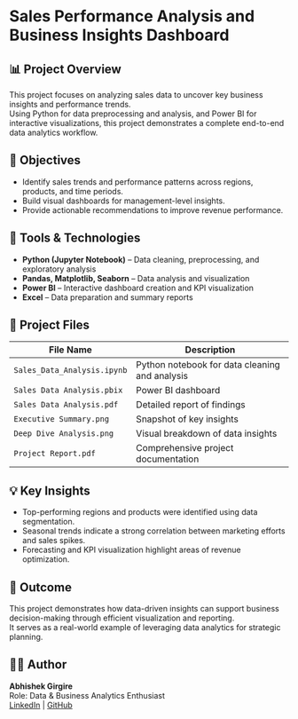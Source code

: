 # Sales Performance Analysis and Business Insights Dashboard

## 📊 Project Overview
This project focuses on analyzing sales data to uncover key business insights and performance trends.  
Using Python for data preprocessing and analysis, and Power BI for interactive visualizations, this project demonstrates a complete end-to-end data analytics workflow.

## 🎯 Objectives
- Identify sales trends and performance patterns across regions, products, and time periods.  
- Build visual dashboards for management-level insights.  
- Provide actionable recommendations to improve revenue performance.

## 🧠 Tools & Technologies
- **Python (Jupyter Notebook)** – Data cleaning, preprocessing, and exploratory analysis  
- **Pandas, Matplotlib, Seaborn** – Data analysis and visualization  
- **Power BI** – Interactive dashboard creation and KPI visualization  
- **Excel** – Data preparation and summary reports  

## 📂 Project Files
| File Name | Description |
|------------|-------------|
| `Sales_Data_Analysis.ipynb` | Python notebook for data cleaning and analysis |
| `Sales Data Analysis.pbix` | Power BI dashboard |
| `Sales Data Analysis.pdf` | Detailed report of findings |
| `Executive Summary.png` | Snapshot of key insights |
| `Deep Dive Analysis.png` | Visual breakdown of data insights |
| `Project Report.pdf` | Comprehensive project documentation |

## 💡 Key Insights
- Top-performing regions and products were identified using data segmentation.  
- Seasonal trends indicate a strong correlation between marketing efforts and sales spikes.  
- Forecasting and KPI visualization highlight areas of revenue optimization.

## 🚀 Outcome
This project demonstrates how data-driven insights can support business decision-making through efficient visualization and reporting.  
It serves as a real-world example of leveraging data analytics for strategic planning.

## 🧑‍💻 Author
**Abhishek Girgire**  
Role: Data & Business Analytics Enthusiast  
[LinkedIn](#) | [GitHub](https://github.com/abhishek-RG)
